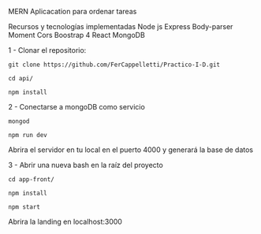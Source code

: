 MERN Aplicacation para ordenar tareas

Recursos y tecnologías implementadas
Node js
Express
Body-parser
Moment
Cors
Boostrap 4
React
MongoDB

1 - Clonar el repositorio:

```
git clone https://github.com/FerCappelletti/Practico-I-D.git
```
```
cd api/
```

```
npm install
```

2 - Conectarse a mongoDB como servicio

```
mongod
```

```
npm run dev
```

Abrira el servidor en tu local en el puerto 4000 y generará la base de datos

3 - Abrir una nueva bash en la raíz del proyecto
```
cd app-front/
```
  
```
npm install
```

```
npm start
```


Abrira la landing en localhost:3000

